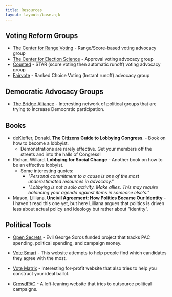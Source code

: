 ```yaml
---
title: Resources
layout: layouts/base.njk
---
```



## Voting Reform Groups

* [The Center for Range Voting](https://www.rangevoting.org) - Range/Score-based voting advocacy group
* [The Center for Election Science](https://electology.org/) - Approval voting advocacy group
* [Counted](https://www.counted.vote/) - STAR (score voting then automatic runoff) voting advocacy group
* [Fairvote](https://www.fairvote.org/) - Ranked Choice Voting (Instant runoff) advocacy group


## Democratic Advocacy Groups
* [The Bridge Alliance](https://www.bridgealliance.us/) - Interesting network of political groups that are trying to increase Democratic participation. 



## Books

* deKieffer, Donald. **The Citizens Guide to Lobbying Congress**. - Book on how to become a lobbyist.
  - Demonstrations are rarely effective. Get your members off the streets and into the halls of Congress!
* Richan, Willard. **Lobbying for Social Change** - Another book on how to be an effective lobbyist. 
  - Some interesting quotes:
    - *"Personal commitment to a cause is one of the most underestimated resources in advocacy."*
    - *"Lobbying is not a solo activity. Make allies. This may require balancing your agenda against items in someone else's."*
* Mason, Lilliana. **Uncivil Agreement: How Politics Became Our Identity** - I haven't read this one yet, but here Lilliana argues that politics is driven less about actual policy and ideology but rather about "identity". 


## Political Tools

* [Open Secrets](https://www.opensecrets.org) - Evil George Soros funded project that tracks PAC spending, political spending, and campaign money.  

* [Vote Smart](https://votesmart.org/) - This website attempts to help people find which candidates they agree with the most. 

* [Vote Matrix](http://www.votematrix.com/) - Interesting for-profit website that also tries to help you construct your ideal ballot. 

* [CrowdPAC](https://www.crowdpac.com/) - A left-leaning website that tries to outsource political campaigns. 
